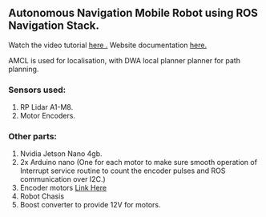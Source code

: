 ## Autonomous Navigation Mobile Robot using ROS Navigation Stack.
Watch the video tutorial [here .](https://youtu.be/Uz_i_sjVhIM)
Website documentation [here.](https://www.rosroboticslearning.com/)

AMCL is used for localisation, with DWA local planner planner for path planning.

### Sensors used:
1. RP Lidar A1-M8.
2. Motor Encoders.

### Other parts:
1. Nvidia Jetson Nano 4gb.
2. 2x Arduino nano (One for each motor to make sure smooth operation of Interrupt service routine to count the encoder pulses and ROS communication over I2C.)
3. Encoder motors [Link Here](https://www.youtube.com/redirect?redir_token=QUFFLUhqbW04YmUxb0dZdUQwUXpzM2RQY0w4bk9UV3NwZ3xBQ3Jtc0ttVzBTWkRtazZCd29jejhZNldUM3ZOczVJdHFJaWhxVTNTTzVtUWxRem8zZW9xSFc3RHVaMlNrTHZSTlh0dmNaeEdTOEExOVR4X0lmTmJKWlFaOGhwLVhBcG9pMXlYSlk1Si1CV0pTV0JjSHE0MGx4MA%3D%3D&q=https%3A%2F%2Frobokits.co.in%2Fmotors%2Frhino-gb37-12v-dc-geared-motor%2Fdc-12v-encoder-servo-motors%2Frhino-gb37-12v-60rpm-10.4kgcm-dc-geared-encoder-servo-motor&stzid=Ugwdoo-96VupDTGEd4t4AaABAg.9GsOUycHAnS9GsgP_3zflw&event=comments)
4. Robot Chasis
5. Boost converter to provide 12V for motors.




